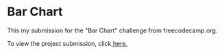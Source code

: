 # Bar Chart

This my submission for the "Bar Chart" challenge from freecodecamp.org.

To view the project submission, click<a href=https://barchart-qbdq44di2-elborracho420.vercel.app/ title="GDP Chart"> here.</a> 